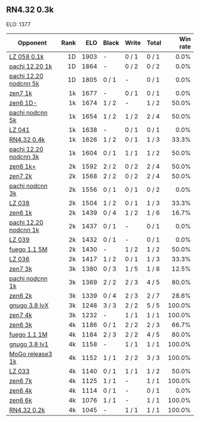 ## RN4.32 0.3k ##

ELO: 1377

Opponent | Rank | ELO | Black | Write | Total | Win rate
---------|-----:|----:|-------|-------|-------|-------:
[LZ 058 0.1k](LZ%20058%200.1k.md) | 1D | 1903 | - | 0 / 1 | 0 / 1 | 0.0%
[pachi 12.20 1k](pachi%2012.20%201k.md) | 1D | 1864 | - | 0 / 2 | 0 / 2 | 0.0%
[pachi 12.20 nodcnn 5k](pachi%2012.20%20nodcnn%205k.md) | 1D | 1805 | 0 / 1 | - | 0 / 1 | 0.0%
[zen7 1k](zen7%201k.md) | 1k | 1677 | - | 0 / 1 | 0 / 1 | 0.0%
[zen6 1D-](zen6%201D-.md) | 1k | 1674 | 1 / 2 | - | 1 / 2 | 50.0%
[pachi nodcnn 5k](pachi%20nodcnn%205k.md) | 1k | 1654 | 1 / 2 | 1 / 2 | 2 / 4 | 50.0%
[LZ 041](LZ%20041.md) | 1k | 1638 | - | 0 / 1 | 0 / 1 | 0.0%
[RN4.32 0.4k](RN4.32%200.4k.md) | 1k | 1626 | 1 / 2 | 0 / 1 | 1 / 3 | 33.3%
[pachi 12.20 nodcnn 3k](pachi%2012.20%20nodcnn%203k.md) | 1k | 1604 | 0 / 1 | 1 / 1 | 1 / 2 | 50.0%
[zen6 1k+](zen6%201k+.md) | 2k | 1592 | 2 / 2 | 0 / 2 | 2 / 4 | 50.0%
[zen7 2k](zen7%202k.md) | 2k | 1568 | 2 / 2 | 0 / 2 | 2 / 4 | 50.0%
[pachi nodcnn 3k](pachi%20nodcnn%203k.md) | 2k | 1556 | 0 / 1 | 0 / 1 | 0 / 2 | 0.0%
[LZ 038](LZ%20038.md) | 2k | 1504 | 1 / 2 | 0 / 1 | 1 / 3 | 33.3%
[zen6 1k](zen6%201k.md) | 2k | 1439 | 0 / 4 | 1 / 2 | 1 / 6 | 16.7%
[pachi 12.20 nodcnn 1k](pachi%2012.20%20nodcnn%201k.md) | 2k | 1437 | 0 / 1 | - | 0 / 1 | 0.0%
[LZ 039](LZ%20039.md) | 2k | 1432 | 0 / 1 | - | 0 / 1 | 0.0%
[fuego 1.1 5M](fuego%201.1%205M.md) | 2k | 1430 | - | 1 / 2 | 1 / 2 | 50.0%
[LZ 036](LZ%20036.md) | 2k | 1417 | 1 / 2 | 0 / 1 | 1 / 3 | 33.3%
[zen7 3k](zen7%203k.md) | 3k | 1380 | 0 / 3 | 1 / 5 | 1 / 8 | 12.5%
[pachi nodcnn 1k](pachi%20nodcnn%201k.md) | 3k | 1369 | 2 / 2 | 2 / 3 | 4 / 5 | 80.0%
[zen6 2k](zen6%202k.md) | 3k | 1339 | 0 / 4 | 2 / 3 | 2 / 7 | 28.6%
[gnugo 3.8 lvX](gnugo%203.8%20lvX.md) | 3k | 1248 | 3 / 3 | 2 / 2 | 5 / 5 | 100.0%
[zen7 4k](zen7%204k.md) | 3k | 1232 | - | 1 / 1 | 1 / 1 | 100.0%
[zen6 3k](zen6%203k.md) | 4k | 1186 | 0 / 1 | 2 / 2 | 2 / 3 | 66.7%
[fuego 1.1 1M](fuego%201.1%201M.md) | 4k | 1184 | 2 / 3 | 2 / 2 | 4 / 5 | 80.0%
[gnugo 3.8 lv1](gnugo%203.8%20lv1.md) | 4k | 1158 | - | 1 / 1 | 1 / 1 | 100.0%
[MoGo release3 1k](MoGo%20release3%201k.md) | 4k | 1152 | 1 / 1 | 2 / 2 | 3 / 3 | 100.0%
[LZ 033](LZ%20033.md) | 4k | 1140 | 0 / 1 | 1 / 1 | 1 / 2 | 50.0%
[zen6 7k](zen6%207k.md) | 4k | 1125 | 1 / 1 | - | 1 / 1 | 100.0%
[zen6 4k](zen6%204k.md) | 4k | 1114 | 0 / 1 | - | 0 / 1 | 0.0%
[zen6 6k](zen6%206k.md) | 4k | 1076 | 1 / 1 | - | 1 / 1 | 100.0%
[RN4.32 0.2k](RN4.32%200.2k.md) | 4k | 1045 | - | 1 / 1 | 1 / 1 | 100.0%
